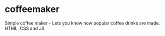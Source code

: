 # coffeemaker
Simple coffee maker - Lets you know how popular coffee drinks are made.
HTML, CSS and JS 
